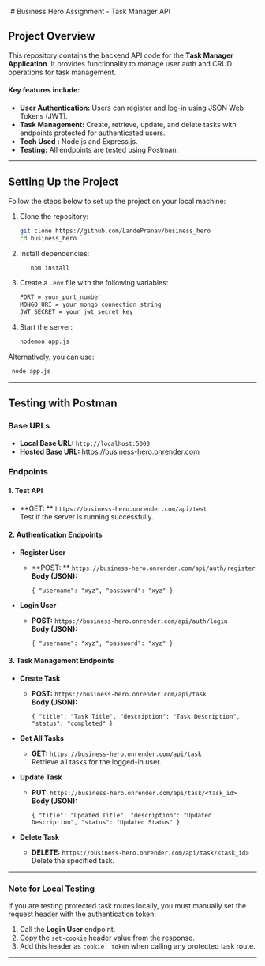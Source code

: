 `# Business Hero Assignment - Task Manager API

## Project Overview

This repository contains the backend API code for the **Task Manager Application**. It provides functionality to manage user auth and CRUD operations for task management. 

#### Key features include:

- **User Authentication:** Users can register and log-in using JSON Web Tokens (JWT).
- **Task Management:** Create, retrieve, update, and delete tasks with endpoints protected for authenticated users.
- **Tech Used :** Node.js and Express.js.
- **Testing:** All endpoints are tested using Postman.

---

## Setting Up the Project

Follow the steps below to set up the project on your local machine:

1. Clone the repository:
   ```bash
   git clone https://github.com/LandePranav/business_hero
   cd business_hero `

2.  Install dependencies:

    ```bash
       npm install
3.  Create a `.env` file with the following variables:
    ```bash
    PORT = your_port_number
    MONGO_URI = your_mongo_connection_string
    JWT_SECRET = your_jwt_secret_key

4.  Start the server:

    ```bash
    nodemon app.js

 Alternatively, you can use:
   ```bash
    node app.js
   ```

* * * * *

Testing with Postman
--------------------

### Base URLs

-   **Local Base URL:** `http://localhost:5000`
-   **Hosted Base URL:** <https://business-hero.onrender.com>

### Endpoints

#### 1\. Test API

-   **GET: **   `https://business-hero.onrender.com/api/test`\
    Test if the server is running successfully.

#### 2\. Authentication Endpoints

-   **Register User**

    -   **POST: ** `https://business-hero.onrender.com/api/auth/register`\
        **Body (JSON):**

        `{ "username": "xyz", "password": "xyz" }`

-   **Login User**

    -   **POST:** `https://business-hero.onrender.com/api/auth/login`\
        **Body (JSON):**

        `{ "username": "xyz", "password": "xyz" }`

#### 3\. Task Management Endpoints

-   **Create Task**

    -   **POST:** `https://business-hero.onrender.com/api/task`\
        **Body (JSON):**

        `{ "title": "Task Title", "description": "Task Description", "status": "completed" }`

-   **Get All Tasks**

    -   **GET:** `https://business-hero.onrender.com/api/task`\
        Retrieve all tasks for the logged-in user.
-   **Update Task**

    -   **PUT:** `https://business-hero.onrender.com/api/task/<task_id>`\
        **Body (JSON):**

        `{ "title": "Updated Title", "description": "Updated Description", "status": "Updated Status" }`

-   **Delete Task**

    -   **DELETE:** `https://business-hero.onrender.com/api/task/<task_id>`\
        Delete the specified task.

* * * * *

### Note for Local Testing

If you are testing protected task routes locally, you must manually set the request header with the authentication token:

1.  Call the **Login User** endpoint.
2.  Copy the `set-cookie` header value from the response.
3.  Add this header as `cookie: token` when calling any protected task route.

* * * * *
